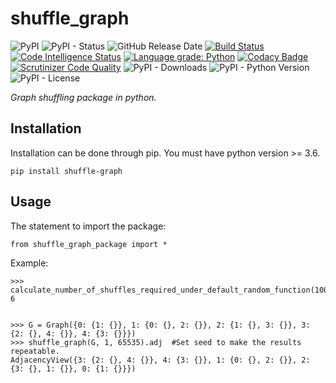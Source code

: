 # shuffle_graph

![PyPI](https://img.shields.io/pypi/v/shuffle_graph?color=red)
![PyPI - Status](https://img.shields.io/pypi/status/shuffle_graph)
![GitHub Release Date](https://img.shields.io/github/release-date/fsssosei/shuffle_graph)
[![Build Status](https://scrutinizer-ci.com/g/fsssosei/shuffle_graph/badges/build.png?b=master)](https://scrutinizer-ci.com/g/fsssosei/shuffle_graph/build-status/master)
[![Code Intelligence Status](https://scrutinizer-ci.com/g/fsssosei/shuffle_graph/badges/code-intelligence.svg?b=master)](https://scrutinizer-ci.com/code-intelligence)
[![Language grade: Python](https://img.shields.io/lgtm/grade/python/g/fsssosei/shuffle_graph.svg?logo=lgtm&logoWidth=18)](https://lgtm.com/projects/g/fsssosei/shuffle_graph/context:python)
[![Codacy Badge](https://api.codacy.com/project/badge/Grade/eee9f9c7d45a49808774f88351942b7b)](https://www.codacy.com/manual/fsssosei/shuffle_graph?utm_source=github.com&amp;utm_medium=referral&amp;utm_content=fsssosei/shuffle_graph&amp;utm_campaign=Badge_Grade)
[![Scrutinizer Code Quality](https://scrutinizer-ci.com/g/fsssosei/shuffle_graph/badges/quality-score.png?b=master)](https://scrutinizer-ci.com/g/fsssosei/shuffle_graph/?branch=master)
![PyPI - Downloads](https://img.shields.io/pypi/dw/shuffle_graph?label=PyPI%20-%20Downloads)
![PyPI - Python Version](https://img.shields.io/pypi/pyversions/shuffle_graph)
![PyPI - License](https://img.shields.io/pypi/l/shuffle_graph)

*Graph shuffling package in python.*

## Installation

Installation can be done through pip. You must have python version >= 3.6.

	pip install shuffle-graph

## Usage

The statement to import the package:

	from shuffle_graph_package import *
	
Example:

	>>> calculate_number_of_shuffles_required_under_default_random_function(10000)
	6


	>>> G = Graph({0: {1: {}}, 1: {0: {}, 2: {}}, 2: {1: {}, 3: {}}, 3: {2: {}, 4: {}}, 4: {3: {}}})
	>>> shuffle_graph(G, 1, 65535).adj  #Set seed to make the results repeatable.
	AdjacencyView({3: {2: {}, 4: {}}, 4: {3: {}}, 1: {0: {}, 2: {}}, 2: {3: {}, 1: {}}, 0: {1: {}}})